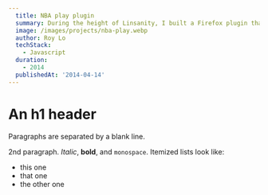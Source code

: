 ```yaml
---
  title: NBA play plugin
  summary: During the height of Linsanity, I built a Firefox plugin that delivered real-time NBA updates. It fetched live game data, pushed play-by-play notifications, displayed box scores, and linked to game highlights—all within the browser.
  image: /images/projects/nba-play.webp
  author: Roy Lo
  techStack:
    - Javascript
  duration:
    - 2014
  publishedAt: '2014-04-14'
---
```


An h1 header
============

Paragraphs are separated by a blank line.

2nd paragraph. *Italic*, **bold**, and `monospace`. Itemized lists
look like:

  * this one
  * that one
  * the other one

